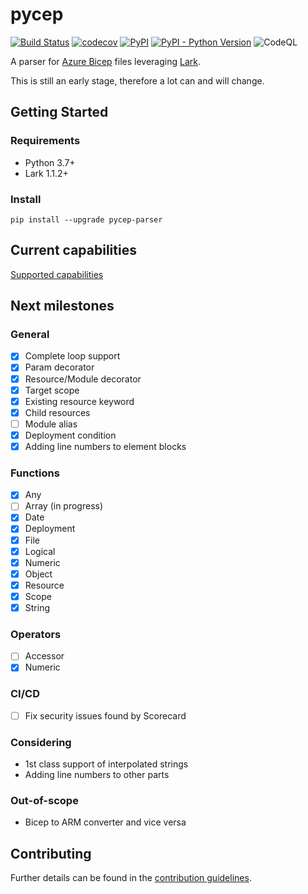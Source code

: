 # pycep

[![Build Status](https://github.com/gruebel/pycep/workflows/CI/badge.svg)](https://github.com/gruebel/pycep/actions)
[![codecov](https://codecov.io/gh/gruebel/pycep/branch/master/graph/badge.svg?token=49WHVYGE1D)](https://codecov.io/gh/gruebel/pycep)
[![PyPI](https://img.shields.io/pypi/v/pycep-parser)](https://pypi.org/project/pycep-parser/)
[![PyPI - Python Version](https://img.shields.io/pypi/pyversions/pycep-parser)](https://github.com/gruebel/pycep)
![CodeQL](https://github.com/gruebel/pycep/workflows/CodeQL/badge.svg)

A parser for [Azure Bicep](https://github.com/Azure/bicep) files leveraging [Lark](https://github.com/lark-parser/lark).

This is still an early stage, therefore a lot can and will change.

## Getting Started

### Requirements

- Python 3.7+
- Lark 1.1.2+

### Install

```shell
pip install --upgrade pycep-parser
```

## Current capabilities

[Supported capabilities](docs/capabilities.md)

## Next milestones

### General
- [x] Complete loop support
- [x] Param decorator
- [x] Resource/Module decorator
- [x] Target scope
- [x] Existing resource keyword
- [x] Child resources
- [ ] Module alias
- [x] Deployment condition
- [x] Adding line numbers to element blocks

### Functions
- [x] Any
- [ ] Array (in progress)
- [x] Date
- [x] Deployment
- [x] File
- [x] Logical
- [x] Numeric
- [x] Object
- [x] Resource
- [x] Scope
- [x] String

### Operators
- [ ] Accessor
- [x] Numeric

### CI/CD
- [ ] Fix security issues found by Scorecard

### Considering
- 1st class support of interpolated strings
- Adding line numbers to other parts

### Out-of-scope
- Bicep to ARM converter and vice versa

## Contributing

Further details can be found in the [contribution guidelines](CONTRIBUTING.md).
